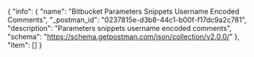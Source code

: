 {
  "info": {
    "name": "Bitbucket Parameters Snippets Username Encoded  Comments",
    "_postman_id": "0237815e-d3b8-44c1-b00f-f17dc9a2c781",
    "description": "Parameters snippets username encoded  comments",
    "schema": "https://schema.getpostman.com/json/collection/v2.0.0/"
  },
  "item": []
}
